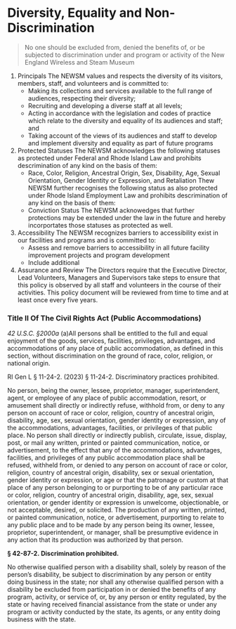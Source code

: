 # Diversity, Equality and Non-Discrimination

> No one should be excluded from, denied the benefits of, or be subjected to discrimination under and program or activity of the New England Wireless and Steam Museum

1. Principals
   The NEWSM values and respects the diversity of its visitors, members, staff, and volunteers and is committed to:
   - Making its collections and services available to the full range of audiences, respecting their diversity;
   - Recruiting and developing a diverse staff at all levels;
   - Acting in accordance with the legislation and codes of practice which relate to the diversity and equality of its audiences and staff; and
   - Taking account of the views of its audiences and staff to develop and implement diversity and equality as part of future programs
2. Protected Statuses
   The NEWSM acknowledges the following statuses as protected under Federal and Rhode Island Law and prohibits descrimination of any kind on the basis of them:
   - Race, Color, Religion, Ancestral Origin, Sex, Disability, Age, Sexual Orientation, Gender Identity or Expression, and Retaliation
     Thew NEWSM further recognises the following status as also protected under Rhode Island Employment Law and prohibits descrimination of any kind on the basis of them:
   - Conviction Status
     The NEWSM acknowedges that further protections may be extended under the law in the future and hereby incorportates those statuses as protected as well.
3. Accessibility
   The NEWSM recognizes barriers to accessibility exist in our facilities and programs and is committed to:
   - Assess and remove barriers to accessibility in all future facility improvement projects and program development
   - Include additional
4. Assurance and Review
   The Directors require that the Executive Director, Lead Volunteers, Managers and Supervisors take steps to ensure that this policy is observed by all staff and volunteers in the course of their activities.
   This policy document will be reviewed from time to time and at least once every five years.

### Title II Of The Civil Rights Act (Public Accommodations)

_42 U.S.C. §2000a_ (a)All persons shall be entitled to the full and equal enjoyment of the goods, services, facilities, privileges, advantages, and accommodations of any place of public accommodation, as defined in this section, without discrimination on the ground of race, color, religion, or national origin.

RI Gen L § 11-24-2. (2023)
§ 11-24-2. Discriminatory practices prohibited.

No person, being the owner, lessee, proprietor, manager, superintendent, agent, or employee of any place of public accommodation, resort, or amusement shall directly or indirectly refuse, withhold from, or deny to any person on account of race or color, religion, country of ancestral origin, disability, age, sex, sexual orientation, gender identity or expression, any of the accommodations, advantages, facilities, or privileges of that public place. No person shall directly or indirectly publish, circulate, issue, display, post, or mail any written, printed or painted communication, notice, or advertisement, to the effect that any of the accommodations, advantages, facilities, and privileges of any public accommodation place shall be refused, withheld from, or denied to any person on account of race or color, religion, country of ancestral origin, disability, sex or sexual orientation, gender identity or expression, or age or that the patronage or custom at that place of any person belonging to or purporting to be of any particular race or color, religion, country of ancestral origin, disability, age, sex, sexual orientation, or gender identity or expression is unwelcome, objectionable, or not acceptable, desired, or solicited. The production of any written, printed, or painted communication, notice, or advertisement, purporting to relate to any public place and to be made by any person being its owner, lessee, proprietor, superintendent, or manager, shall be presumptive evidence in any action that its production was authorized by that person.

**§ 42-87-2. Discrimination prohibited.**

No otherwise qualified person with a disability shall, solely by reason of the person’s disability, be subject to discrimination by any person or entity doing business in the state; nor shall any otherwise qualified person with a disability be excluded from participation in or denied the benefits of any program, activity, or service of, or, by any person or entity regulated, by the state or having received financial assistance from the state or under any program or activity conducted by the state, its agents, or any entity doing business with the state.